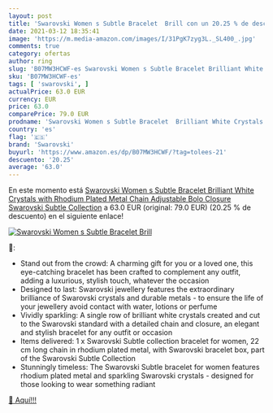 ```yaml
---
layout: post
title: 'Swarovski Women s Subtle Bracelet  Brill con un 20.25 % de descuento'
date: 2021-03-12 18:35:41
image: 'https://m.media-amazon.com/images/I/31PgK7zyg3L._SL400_.jpg'
comments: true
category: ofertas
author: ring
slug: 'B07MW3HCWF-es Swarovski Women s Subtle Bracelet Brilliant White Crystals...'
sku: 'B07MW3HCWF-es'
tags: [ 'swarovski', ]
actualPrice: 63.0 EUR
currency: EUR
price: 63.0
comparePrice: 79.0 EUR
prodname: 'Swarovski Women s Subtle Bracelet  Brilliant White Crystals with Rhodium Plated Metal Chain  Adjustable Bolo Closure  Swarovski Subtle Collection'
country: 'es'
flag: '🇪🇸'
brand: 'Swarovski'
buyurl: 'https://www.amazon.es/dp/B07MW3HCWF/?tag=tolees-21'
descuento: '20.25'
average: '63.0'
---
```


En este momento está [Swarovski Women s Subtle Bracelet  Brilliant White Crystals with Rhodium Plated Metal Chain  Adjustable Bolo Closure  Swarovski Subtle Collection](https://www.amazon.es/dp/B07MW3HCWF/?tag=tolees-21) a 63.0 EUR (original: 79.0 EUR) (20.25 %  de descuento) en el siguiente enlace!

[![Swarovski Women s Subtle Bracelet  Brill](https://m.media-amazon.com/images/I/31PgK7zyg3L._SL400_.jpg)](https://www.amazon.es/dp/B07MW3HCWF/?tag=tolees-21)

🔎:

- Stand out from the crowd: A charming gift for you or a loved one, this eye-catching bracelet has been crafted to complement any outfit, adding a luxurious, stylish touch, whatever the occasion
- Designed to last: Swarovski jewellery features the extraordinary brilliance of Swarovski crystals and durable metals - to ensure the life of your jewellery avoid contact with water, lotions or perfume
- Vividly sparkling: A single row of brilliant white crystals created and cut to the Swarovski standard with a detailed chain and closure, an elegant and stylish bracelet for any outfit or occasion
- Items delivered: 1 x Swarovski Subtle collection bracelet for women, 22 cm long chain in rhodium plated metal, with Swarovski bracelet box, part of the Swarovski Subtle Collection
- Stunningly timeless: The Swarovski Subtle bracelet for women features rhodium plated metal and sparkling Swarovski crystals - designed for those looking to wear something radiant

[🛒 Aquí!!!](https://www.amazon.es/dp/B07MW3HCWF/?tag=tolees-21)
